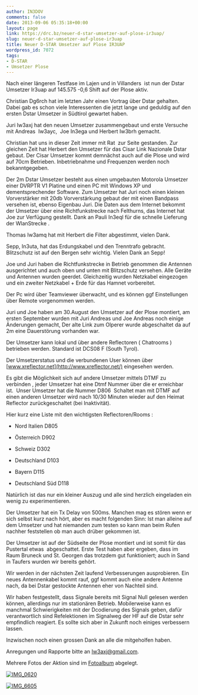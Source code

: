 ```yaml
---
author: IN3DOV
comments: false
date: 2013-09-06 05:35:18+00:00
layout: page
link: https://drc.bz/neuer-d-star-umsetzer-auf-plose-ir3uap/
slug: neuer-d-star-umsetzer-auf-plose-ir3uap
title: Neuer D-STAR Umsetzer auf Plose IR3UAP
wordpress_id: 7072
tags:
- D-STAR
- Umsetzer Plose
---
```


Nach einer längeren Testfase im Lajen und in Villanders  ist nun der Dstar Umsetzer Ir3uap auf 145.575 -0,6 Shift auf der Plose aktiv. 

Christian Dg6rch hat im letzten Jahr einen Vortrag über Dstar gehalten. Dabei gab es schon viele Interessenten die jetzt lange und geduldig auf den ersten Dstar Umsetzer in Südtirol gewartet haben. 

Juri Iw3axj hat den neuen Umsetzer zusammengebaut und erste Versuche mit Andreas  Iw3ayc,  Joe In3ega und Herbert Iw3brh gemacht. 

Christian hat uns in dieser Zeit immer mit Rat  zur Seite gestanden. Zur gleichen Zeit hat Herbert den Umsetzer für das Cisar Link Nazionale Dstar gebaut. Der Cisar Umsetzer kommt demnächst auch auf die Plose und wird auf 70cm Betrieben. Inbetriebnahme und Frequenzen werden noch bekanntgegeben. 

Der 2m Dstar Umsetzer besteht aus einen umgebauten Motorola Umsetzer einer DVRPTR V1 Platine und einen PC mit Windows XP und dementsprechender Software. Zum Umsetzer hat Juri noch einen kleinen Vorverstärker mit 20db Vorverstärkung gebaut der mit einen Bandpass versehen ist, ebenso Eigenbau Juri. Die Daten aus dem Internet bekommt der Umsetzer über eine Richtfunkstrecke nach Felthurns, das Internet hat Joe zur Verfügung gestellt. Dank an Pauli In3eql für die schnelle Lieferung der WlanStrecke . 

Thomas Iw3amq hat mit Herbert die Filter abgestimmt, vielen Dank. 

Sepp, In3uta, hat das Erdungskabel und den Trenntrafo gebracht. Blitzschutz ist auf den Bergen sehr wichtig. Vielen Dank an Sepp!

Joe und Juri haben die Richtfunkstrecke in Betrieb genommen die Antennen ausgerichtet und auch oben und unten mit Blitzschutz versehen. Alle Geräte und Antennen wurden geerdet. Gleichzeitig wurden Netzkabel eingezogen und ein zweiter Netzkabel + Erde für das Hamnet vorbereitet. 

Der Pc wird über Teamviewer überwacht, und es können ggf Einstellungen über Remote vorgenommen werden. 

Juri und Joe haben am 30.August den Umsetzer auf der Plose montiert, am ersten September wurden mit Juri Andreas und Joe Andreas noch einige Änderungen gemacht, Der alte Link zum Olperer wurde abgeschaltet da auf 2m eine Dauerstörung vorhanden war. 

Der Umsetzer kann lokal und über andere Reflectoren ( Chatrooms ) betrieben werden. Standard ist DCS08 F (South Tyrol).

Der Umsetzerstatus und die verbundenen User können über [www.xreflector.net](http://www.xreflector.net/) eingesehen werden. 

Es gibt die Möglichkeit sich auf andere Umsetzer mittels DTMF zu verbinden , jeder Umsetzer hat eine Dtmf Nummer über die er erreichbar ist.  Unser Umsetzer hat die Nummer D806  Schaltet man mit DTMF auf einen anderen Umsetzer wird nach 10/30 Minuten wieder auf den Heimat Reflector zurückgeschaltet (bei Inaktivität).

Hier kurz eine Liste mit den wichtigsten Reflectoren/Rooms :  



	
  * Nord Italien D805 

	
  * Österreich D902

	
  * Schweiz D302

	
  * Deutschland D103

	
  * Bayern D115

	
  * Deutschland Süd D118


Natürlich ist das nur ein kleiner Auszug und alle sind herzlich eingeladen ein wenig zu experimentieren. 

Der Umsetzer hat ein Tx Delay von 500ms. Manchen mag es stören wenn er sich selbst kurz nach hört, aber es macht folgenden Sinn: Ist man alleine auf dem Umsetzer und hat niemanden zum testen so kann man beim Rufen nachher feststellen ob man auch drüber gekommen ist. 

Der Umsetzer ist auf der Südseite der Plose montiert und ist somit für das Pustertal etwas  abgeschattet. Erste Test haben aber ergeben, dass im Raum Bruneck und St. Georgen das trotzdem gut funktioniert; auch in Sand in Taufers wurden wir bereits gehört. 

Wir werden in der nächsten Zeit laufend Verbesserungen ausprobieren. Ein neues Antennenkabel kommt rauf, ggf kommt auch eine andere Antenne nach, da bei Dstar gestockte Antennen eher von Nachteil sind. 

Wir haben festgestellt, dass Signale bereits mit Signal Null gelesen werden können, allerdings nur im stationären Betrieb. Mobilerweise kann es manchmal Schwierigkeiten mit der Dcodierung des Signals geben, dafür verantwortlich sind Refelektionen im Signalweg der HF auf die Dstar sehr empfindlich reagiert. Es sollte sich aber in Zukunft noch einiges verbessern lassen. 

Inzwischen noch einen grossen Dank an alle die mitgeholfen haben.         

Anregungen und Rapporte bitte an [Iw3axj@gmail.com](mailto:Iw3axj@gmail.com).

Mehrere Fotos der Aktion sind im [Fotoalbum](https://drc.bz/drc-intern/fotoalbum/?wppa-album=100&wppa-occur=1&wppa-photo=3111) abgelegt.

[![IMG_0620](https://drc.bz/wp-content/uploads/2013/09/IMG_0620.jpg)](https://drc.bz/wp-content/uploads/2013/09/IMG_0620.jpg)



[![IMG_6605](https://drc.bz/wp-content/uploads/2013/09/IMG_6605.jpg)](https://drc.bz/wp-content/uploads/2013/09/IMG_6605.jpg)


